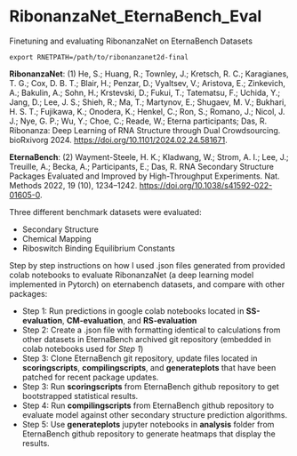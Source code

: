 # RibonanzaNet_EternaBench_Eval
Finetuning and evaluating RibonanzaNet on EternaBench Datasets

~~~
export RNETPATH=/path/to/ribonanzanet2d-final
~~~

**RibonanzaNet**: (1)	He, S.; Huang, R.; Townley, J.; Kretsch, R. C.; Karagianes, T. G.; Cox, D. B. T.; Blair, H.; Penzar, D.; Vyaltsev, V.; Aristova, E.; Zinkevich, A.; Bakulin, A.; Sohn, H.; Krstevski, D.; Fukui, T.; Tatematsu, F.; Uchida, Y.; Jang, D.; Lee, J. S.; Shieh, R.; Ma, T.; Martynov, E.; Shugaev, M. V.; Bukhari, H. S. T.; Fujikawa, K.; Onodera, K.; Henkel, C.; Ron, S.; Romano, J.; Nicol, J. J.; Nye, G. P.; Wu, Y.; Choe, C.; Reade, W.; Eterna participants; Das, R. Ribonanza: Deep Learning of RNA Structure through Dual Crowdsourcing. bioRxivorg 2024. https://doi.org/10.1101/2024.02.24.581671.

**EternaBench**: (2)	Wayment-Steele, H. K.; Kladwang, W.; Strom, A. I.; Lee, J.; Treuille, A.; Becka, A.; Participants, E.; Das, R. RNA Secondary Structure Packages Evaluated and Improved by High-Throughput Experiments. Nat. Methods 2022, 19 (10), 1234–1242. https://doi.org/10.1038/s41592-022-01605-0.

Three different benchmark datasets were evaluated: 
* Secondary Structure 
* Chemical Mapping 
* Riboswitch Binding Equilibrium Constants

Step by step instructions on how I used .json files generated from provided colab notebooks to evaluate RibonanzaNet (a deep learning model implemented in Pytorch) on eternabench datasets, and compare with other packages: 
* Step 1: Run predictions in google colab notebooks located in **SS-evaluation**, **CM-evaluation**, and **RS-evaluation**
* Step 2: Create a .json file with formatting identical to calculations from other datasets in EternaBench archived git repository (embedded in colab notebooks used for *Step 1*) 
* Step 3: Clone EternaBench git repository, update files located in **scoringscripts**, **compilingscripts**, and **generateplots** that have been patched for recent package updates. 
* Step 3: Run **scoringscripts** from EternaBench github repository to get bootstrapped statistical results.
* Step 4: Run **compilingscripts** from EternaBench github repository to evaluate model against other secondary structure prediction algorithms.
* Step 5: Use **generateplots** jupyter notebooks in **analysis** folder from EternaBench github repository to generate heatmaps that display the results. 

